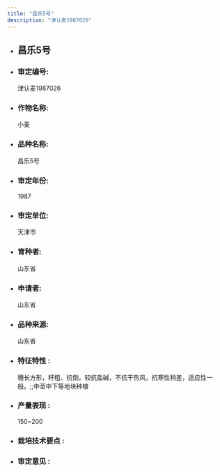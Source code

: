 ```yaml
---
title: "昌乐5号"
description: "津认麦1987026"
---
```

* ## 昌乐5号
* ###  审定编号:  
   津认麦1987026

*  ### 作物名称:  
   小麦

*   ###  品种名称: 
    昌乐5号

*   ### 审定年份: 
    1987

*   ### 审定单位:  
    天津市

*   ### 育种者:  
    山东省

*   ### 申请者:  
    山东省

*   ### 品种来源:  
    山东省

*   ### 特征特性 : 
    穗长方形，秆粗、抗倒。较抗盐碱，不抗干热风，抗寒性稍差，适应性一般。;;中至中下等地块种植

*   ### 产量表现 : 
    150~200

*   ### 栽培技术要点 : 
    

*   ### 审定意见 : 
    
